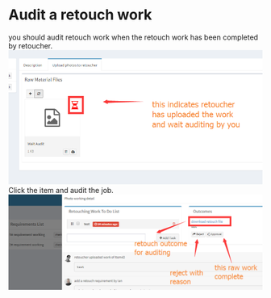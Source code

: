 # Audit a retouch work

you should audit retouch work when the retouch work has been completed by retoucher.![](/assets/audit_by_photographer.png)Click the item and audit the job.![](/assets/audit_retouch_photogra.png)

